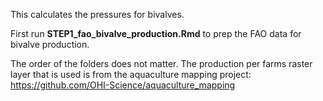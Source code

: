 This calculates the pressures for bivalves.

First run **STEP1_fao_bivalve_production.Rmd** to prep the FAO data for bivalve production.

The order of the folders does not matter. The production per farms raster layer that is used is from the aquaculture mapping project: https://github.com/OHI-Science/aquaculture_mapping





